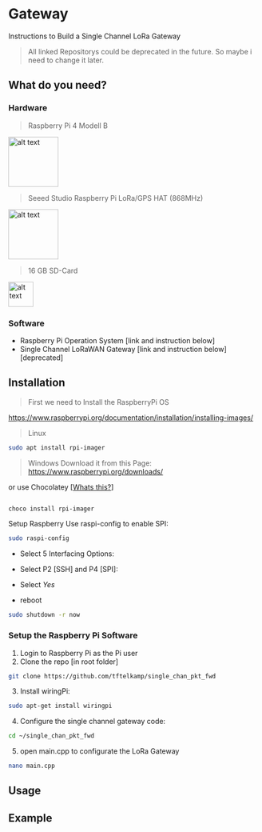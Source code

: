 # Gateway

Instructions to Build a Single Channel LoRa Gateway

> All linked Repositorys could be deprecated in the future. So maybe i need to change it later.  

## What do you need?
### Hardware

> Raspberry Pi 4 Modell B

<img src="https://github.com/darthkali/LoRa_Node_Gateway/blob/main/Assets/Images/raspberryPi_4.jpg" alt="alt text" width="100" >

> Seeed Studio Raspberry Pi LoRa/GPS HAT (868MHz)

<img src="https://github.com/darthkali/LoRa_Node_Gateway/blob/main/Assets/Images/LoRaHAT_RaspberryPi.jpg" alt="alt text" width="100" >

> 16 GB SD-Card

<img src="https://github.com/darthkali/LoRa_Node_Gateway/blob/main/Assets/Images/SD-Card-16.jpg" alt="alt text" width="50" >

### Software

- Raspberry Pi Operation System [link and instruction below]
- Single Channel LoRaWAN Gateway [link and instruction below] [deprecated]



## Installation
> First we need to Install the RaspberryPi OS

https://www.raspberrypi.org/documentation/installation/installing-images/

> Linux
```bash
sudo apt install rpi-imager
```

> Windows
Download it from this Page:
https://www.raspberrypi.org/downloads/

or use Chocolatey [[Whats this?](https://chocolatey.org/why-chocolatey)]
```bash

choco install rpi-imager
```
Setup Raspberry
Use raspi-config to enable SPI:


```bash
sudo raspi-config
```

- Select 5 Interfacing Options:
- Select P2 [SSH] and P4 [SPI]:
- Select *Yes*

- reboot

```bash
sudo shutdown -r now
```

### Setup the Raspberry Pi Software



1) Login to Raspberry Pi as the Pi user
2) Clone the repo [in root folder]
```bash
git clone https://github.com/tftelkamp/single_chan_pkt_fwd
```
3) Install wiringPi:

```bash
sudo apt-get install wiringpi
```

4) Configure the single channel gateway code:

```bash
cd ~/single_chan_pkt_fwd
```

5) open main.cpp to configurate the LoRa Gateway
```bash
nano main.cpp
```
## Usage


## Example
